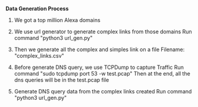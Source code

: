 **Data Generation Process**

1.  We got a top million Alexa domains

2.  We use url generator to generate complex links from those domains
    Run command "python3 url_gen.py"
   
3.  Then we generate all the complex and simples link on a file 
    Filename: "complex_links.csv"
    
5.  Before generate DNS query, we use TCPDump to capture Traffic
    Run command "sudo tcpdump port 53 -w test.pcap"
    Then at the end, all the dns queries will be in the test.pcap file
    
4.  Generate DNS query data from the complex links created
    Run command "python3 url_gen.py"
